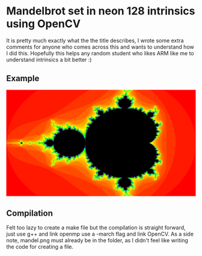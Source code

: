 # Mandelbrot set in neon 128 intrinsics using OpenCV
It is pretty much exactly what the the title describes, I wrote some extra comments for anyone who comes across this and wants to understand how I did this. Hopefully this helps any random student who likes ARM like me to understand intrinsics a bit better :)

## Example

![](mandel.png)

## Compilation
Felt too lazy to create a make file but the compilation is straight forward, just use g++ and link openmp use a -march flag and link OpenCV. As a side note, mandel.png must already be in the folder, as I didn't feel like writing the code for creating a file.


